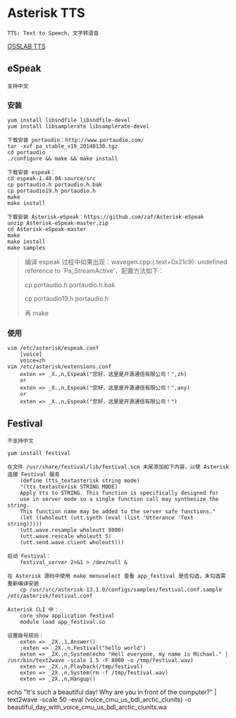 # Asterisk TTS

	TTS: Text to Speech，文字转语音

[OSSLAB TTS](http://www.osslab.org.tw/VoIP/IP_PBX/%E8%BB%9F%E9%AB%94%E5%BC%8F_IP_PBX/Asterisk_-_%E5%85%8D%E8%B2%BB_IP_PBX_%E7%B6%B2%E8%B7%AF%E9%9B%BB%E8%A9%B1%E4%BA%A4%E6%8F%9B%E5%B9%B3%E5%8F%B0/Addons/TTS_-_%E6%96%87%E5%AD%97%E8%BD%89%E8%AA%9E%E9%9F%B3)

## eSpeak

	支持中文

### 安装

	yum install libsndfile libsndfile-devel
	yum install libsamplerate libsamplerate-devel

	下载安装 portaudio：http://www.portaudio.com/
	tar -xvf pa_stable_v19_20140130.tgz
	cd portaudio
	./configure && make && make install

	下载安装 espeak：
	cd espeak-1.48.04-source/src
	cp portaudio.h portaudio.h.bak
	cp portaudio19.h portaudio.h
	make
	make install

	下载安装 Asterisk-eSpeak：https://github.com/zaf/Asterisk-eSpeak
	unzip Asterisk-eSpeak-master.zip
	cd Asterisk-eSpeak-master
	make
	make install
	make samples

> 编译 espeak 过程中如果出现：wavegen.cpp:(.text+0x21c9): undefined reference to `Pa_StreamActive'，配置方法如下：
> 
> cp portaudio.h portaudio.h.bak
> 
> cp portaudio19.h portaudio.h
> 
> 再 make

### 使用

	vim /etc/asterisk/espeak.conf
		[voice]
		voice=zh
	vim /etc/asterisk/extensions.conf
		exten => _X.,n,Espeak("您好，这里是开源通信有限公司！",zh)
		or
		exten => _X.,n,Espeak("您好，这里是开源通信有限公司！",any)
		or
		exten => _X.,n,Espeak("您好，这里是开源通信有限公司！")

## Festival

	不支持中文

	yum install festival

	在文件 /usr/share/festival/lib/festival.scm 末尾添加如下内容，以使 Asterisk 连接 Festival 服务
		(define (tts_textasterisk string mode)
		"(tts_textasterisk STRING MODE)
		Apply tts to STRING. This function is specifically designed for
		use in server mode so a single function call may synthesize the string.
		This function name may be added to the server safe functions."
		(let ((wholeutt (utt.synth (eval (list 'Utterance 'Text string)))))
		(utt.wave.resample wholeutt 8000)
		(utt.wave.rescale wholeutt 5)
		(utt.send.wave.client wholeutt)))

	启动 Festival：
		festival_server 2>&1 > /dev/null &
	
	在 Asterisk 源码中使用 make menuselect 查看 app_festival 是否勾选，未勾选需重新编译安装
		cp /usr/src/asterisk-13.1.0/configs/samples/festival.conf.sample /etc/asterisk/festival.conf
	
	Asterisk CLI 中：
		core show application festival
		module load app_festival.so
	
	设置拨号规则：
		exten => _2X.,1,Answer()                                      
		;exten => _2X.,n,Festival("hello world")                      
		exten => _2X.,n,System(echo "Hell everyone, my name is Michael." | /usr/bin/text2wave -scale 1.5 -F 8000 -o /tmp/festival.wav)                                                             
		exten => _2X.,n,Playback(/tmp/festival)                       
		exten => _2X.,n,System(rm -f /tmp/festival.wav)               
		exten => _2X.,n,Hangup()

echo "It's such a beautiful day! Why are you in front of the computer?" | text2wave -scale 50 -eval \(voice_cmu_us_bdl_arctic_clunits\) -o beautiful_day_with_voice_cmu_us_bdl_arctic_clunits.wa

